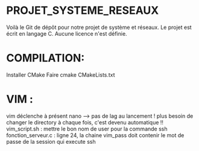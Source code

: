 # PROJET_SYSTEME_RESEAUX
Voilà le Git de dépôt pour notre projet de système et réseaux.
Le projet est écrit en langage C.
Aucune licence n'est définie.

# COMPILATION:
Installer CMake
Faire cmake CMakeLists.txt

# VIM : 
vim déclenche à présent nano --> pas de lag au lancement !
plus besoin de changer le directory à chaque fois, c'est devenu automatique !!
vim_script.sh : mettre le bon nom de user pour la commande ssh
fonction_serveur.c : ligne 24, la chaine vim_pass doit contenir le mot de passe de la session qui execute ssh


